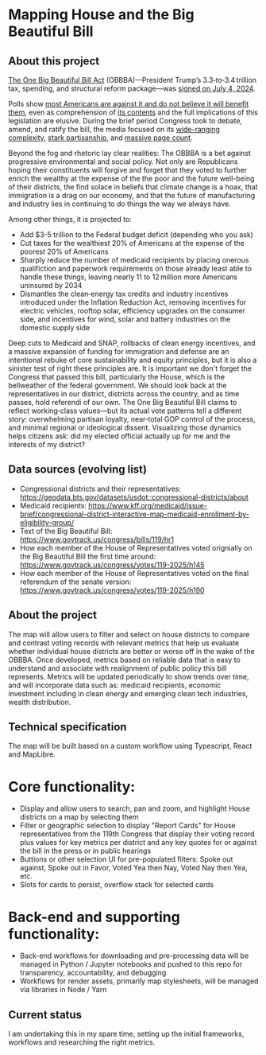 # Mapping House and the Big Beautiful Bill

## About this project

[The One Big Beautiful Bill Act](https://www.congress.gov/bill/119th-congress/house-bill/1/text) (OBBBA)—President Trump’s $3.3‑to‑$3.4 trillion tax, spending, and structural reform package—was [signed on July 4, 2024](https://www.whitehouse.gov/articles/2025/07/president-trumps-one-big-beautiful-bill-a-win-for-workers-farmers-and-americas-future). 

Polls show [most Americans are against it and do not believe it will benefit them](https://www.pewresearch.org/short-reads/2025/06/17/how-americans-view-the-gops-budget-and-tax-bill/), even as comprehension of [its contents](https://usafacts.org/articles/whats-in-the-one-big-beautiful-bill/) and the full implications of this legislation are elusive. During the brief period Congress took to debate, amend, and ratify the bill, the media focused on its [wide-ranging complexity](https://www.pbs.org/newshour/politics/house-republicans-narrowly-passed-trumps-big-beautiful-bill-heres-what-in-it), [stark partisanship](https://www.vox.com/politics/418599/one-big-beautiful-bill-act-details-explained), and [massive page count](https://apnews.com/article/what-is-republican-trump-tax-bill-f65be44e1050431a601320197322551b). 

Beyond the fog and rhetoric lay clear realities: The OBBBA is a bet against progressive environmental and social policy. Not only are Republicans hoping their constituents will forgive and forget that they voted to further enrich the wealthy at the expense of the the poor and the future well-being of their districts, the find solace in beliefs that climate change is a hoax, that immigration is a drag on our economy, and that the future of manufacturing and industry lies in continuing to do things the way we always have.

Among other things, it is projected to:
- Add $3-5 trillion to the Federal budget deficit (depending who you ask)
- Cut taxes for the wealthiest 20% of Americans at the expense of the poorest 20% of Americans
- Sharply reduce the number of medicaid recipients by placing onerous qualifiction and paperwork requirements on those already least able to handle these things, leaving nearly 11 to 12 million more Americans uninsured by 2034
- Dismantles the clean‑energy tax credits and industry incentives introduced under the Inflation Reduction Act, removing incentives for electric vehicles, rooftop solar, efficiency upgrades on the consumer side, and incentives for wind, solar and battery industries on the domestic supply side

Deep cuts to Medicaid and SNAP, rollbacks of clean energy incentives, and a massive expansion of funding for immigration and defense are an intentional rebuke of core sustainability and equity principles, but it is also a sinister test of right these principles are. It is important we don't forget the Congress that passed this bill, particularly the House, which is the bellweather of the federal government. We should look back at the representatives in our district, districts across the country, and as time passes, hold referendi of our own. The One Big Beautiful Bill claims to reflect working‑class values—but its actual vote patterns tell a different story: overwhelming partisan loyalty, near‑total GOP control of the process, and minimal regional or ideological dissent. Visualizing those dynamics helps citizens ask: did my elected official actually up for me and the interests of my district?

## Data sources (evolving list)
- Congressional districts and their representatives: https://geodata.bts.gov/datasets/usdot::congressional-districts/about
- Medicaid recipients: https://www.kff.org/medicaid/issue-brief/congressional-district-interactive-map-medicaid-enrollment-by-eligibility-group/
- Text of the Big Beautiful Bill: https://www.govtrack.us/congress/bills/119/hr1
- How each member of the House of Representatives voted orignially on the Big Beautiful Bill the first time around: https://www.govtrack.us/congress/votes/119-2025/h145
- How each member of the House of Representatives voted on the final referendum of the senate version: https://www.govtrack.us/congress/votes/119-2025/h190

## About the project

The map will allow users to filter and select on house districts to compare and contrast voting records with relevant metrics that help us evaluate whether individual house districts are better or worse off in the wake of the OBBBA. Once developed, metrics based on reliable data that is easy to understand and associate with realignment of public policy this bill represents. Metrics will be updated periodically to show trends over time, and will incorporate data such as: medicaid recipients, economic investment including in clean energy and emerging clean tech industries, wealth distribution.

## Technical specification

The map will be built based on a custom workflow using Typescript, React and MapLibre.

# Core functionality:
- Display and allow users to search, pan and zoom, and highlight House districts on a map by selecting them
- Filter or geographic selection to display "Report Cards" for House representatives from the 119th Congress that display their voting record plus values for key metrics per district and any key quotes for or against the bill in the press or in public hearings
- Buttions or other selection UI for pre-populated filters: Spoke out against, Spoke out in Favor, Voted Yea then Nay, Voted Nay then Yea, etc.
- Slots for cards to persist, overflow stack for selected cards

# Back-end and supporting functionality:
- Back-end workflows for downloading and pre-processing data will be managed in Python / Jupyter notebooks and pushed to this repo for transparency, accountability, and debugging 
- Workflows for render assets, primarily map stylesheets, will be managed via libraries in Node / Yarn

## Current status

I am undertaking this in my spare time, setting up the initial frameworks, workflows and researching the right metrics.

